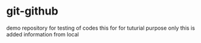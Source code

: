 # git-github
demo repository for testing of codes
this for for tuturial purpose only
this is added information from local